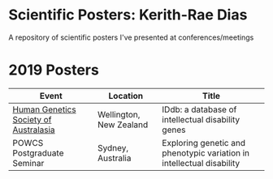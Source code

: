 # Scientific Posters: Kerith-Rae Dias
A repository of scientific posters I've presented at conferences/meetings


# 2019 Posters

| Event | Location | Title
--- | --- | ---
[Human Genetics Society of Australasia](https://www.hgsa.org.au/about/43rd-annual-scientific-meeting) | Wellington, New Zealand | IDdb: a database of intellectual disability genes
POWCS Postgraduate Seminar | Sydney, Australia | Exploring genetic and phenotypic variation in intellectual disability
